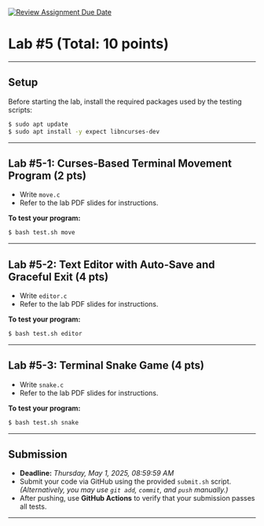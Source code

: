 [![Review Assignment Due Date](https://classroom.github.com/assets/deadline-readme-button-22041afd0340ce965d47ae6ef1cefeee28c7c493a6346c4f15d667ab976d596c.svg)](https://classroom.github.com/a/FuZoMqrC)
# Lab #5 (Total: 10 points)  

---

## Setup

Before starting the lab, install the required packages used by the testing scripts:

```bash
$ sudo apt update
$ sudo apt install -y expect libncurses-dev 
```

---

## Lab #5-1: Curses-Based Terminal Movement Program (2 pts)

- Write `move.c`  
- Refer to the lab PDF slides for instructions.

**To test your program:**

```bash
$ bash test.sh move
```

---

## Lab #5-2: Text Editor with Auto-Save and Graceful Exit (4 pts)

- Write `editor.c`  
- Refer to the lab PDF slides for instructions.

**To test your program:**

```bash
$ bash test.sh editor
```

---

## Lab #5-3: Terminal Snake Game (4 pts)

- Write `snake.c`  
- Refer to the lab PDF slides for instructions.

**To test your program:**

```bash
$ bash test.sh snake
```

---

## Submission

- **Deadline:** *Thursday, May 1, 2025, 08:59:59 AM*
- Submit your code via GitHub using the provided `submit.sh` script.  
*(Alternatively, you may use `git add`, `commit`, and `push` manually.)*
- After pushing, use **GitHub Actions** to verify that your submission passes all tests.

---
